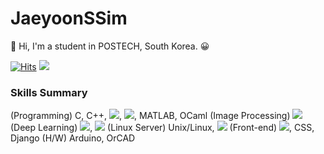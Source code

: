 # JaeyoonSSim
	
&#128640;
Hi, I'm a student in POSTECH, South Korea. 
&#128512;

[![Hits](https://hits.seeyoufarm.com/api/count/incr/badge.svg?url=https%3A%2F%2Fgithub.com%2FJaeyoonSSim&count_bg=%2379C83D&title_bg=%23555555&icon=counter-strike.svg&icon_color=%23FFFFFF&title=hits&edge_flat=false)](https://hits.seeyoufarm.com)
![](https://img.shields.io/github/followers/JaeyoonSSim?style=social)

### Skills Summary
(Programming) C, C++, <img src="https://img.shields.io/badge/Python-3766AB?style=flat-square&logo=Python&logoColor=white"/>, <img src="https://img.shields.io/badge/Java-007396?style=flat-square&logo=Java&logoColor=white"/>, MATLAB, OCaml
(Image Processing) <img src="https://img.shields.io/badge/OpenCV-5C3EE8?style=flat-square&logo=OpenCV&logoColor=white"/>
(Deep Learning) <img src="https://img.shields.io/badge/TensorFlow-FF6F00?style=flat-square&logo=TensorFlow&logoColor=white"/>, <img src="https://img.shields.io/badge/PyTorch-EE4C2C?style=flat-square&logo=PyTorch&logoColor=white"/>
(Linux Server) Unix/Linux, <img src="https://img.shields.io/badge/Docker-2496ED?style=flat-square&logo=Docker&logoColor=white"/>
(Front-end) <img src="https://img.shields.io/badge/HTML5-E34F26?style=flat-square&logo=HTML&logoColor=white"/>, CSS, Django
(H/W) Arduino, OrCAD
